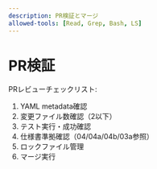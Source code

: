 ```yaml
---
description: PR検証とマージ
allowed-tools: [Read, Grep, Bash, LS]
---
```


# PR検証

PRレビューチェックリスト:
1. YAML metadata確認
2. 変更ファイル数確認（2以下）
3. テスト実行・成功確認
4. 仕様書準拠確認（04/04a/04b/03a参照）
5. ロックファイル管理
6. マージ実行